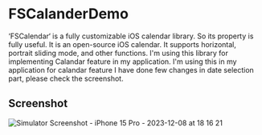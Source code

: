 # FSCalanderDemo
‘FSCalendar‘ is a fully customizable iOS calendar library. So its property is fully useful.
It is an open-source iOS calendar. It supports horizontal, portrait sliding mode, and other functions. I'm using this library for implementing Calandar feature in my application. I'm using this in my application for calandar feature I have done few changes in date selection part, please check the screenshot.

## Screenshot
![Simulator Screenshot - iPhone 15 Pro - 2023-12-08 at 18 16 21](https://github.com/TannuKaushk/FSCalanderDemo/assets/68506215/066e39ac-7374-4a27-895c-52924ed8d23a)
